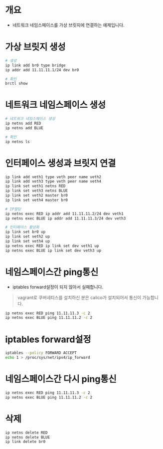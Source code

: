 # 개요
* 네트워크 네임스페이스를 가상 브릿지에 연결하는 예제입니다.

# 가상 브릿지 생성
```sh
# 생성
ip link add br0 type bridge
ip addr add 11.11.11.1/24 dev br0

# 확인
brctl show
```

# 네트워크 네임스페이스 생성
```sh
# 네트워크 네임스페이스 생성
ip netns add RED
ip netns add BLUE

# 확인
ip netns ls
```

# 인터페이스 생성과 브릿지 연결
```sh
ip link add veth1 type veth peer name veth2
ip link add veth3 type veth peer name veth4
ip link set veth1 netns RED
ip link set veth3 netns BLUE
ip link set veth2 master br0
ip link set veth4 master br0

# IP할당
ip netns exec RED ip addr add 11.11.11.2/24 dev veth1
ip netns exec BLUE ip addr add 11.11.11.3/24 dev veth3

# 인터페이스 활성화
ip link set br0 up
ip link set veth2 up
ip link set veth4 up
ip netns exec RED ip link set dev veth1 up
ip netns exec BLUE ip link set dev veth3 up
```

# 네임스페이스간 ping통신
* iptables forward설정이 되지 않아서 실패합니다.
> vagrant로 쿠버네티스를 설치하신 분은 calico가 설치되어서 통신이 가능합니다.
```sh
ip netns exec RED ping 11.11.11.3 -c 2
ip netns exec BLUE ping 11.11.11.2 -c 2
```

# iptables forward설정
```sh
iptables --policy FORWARD ACCEPT
echo 1 > /proc/sys/net/ipv4/ip_forward
```

# 네임스페이스간 다시 ping통신
```sh
ip netns exec RED ping 11.11.11.3 -c 2
ip netns exec BLUE ping 11.11.11.2 -c 2
```

# 삭제
```sh
ip netns delete RED
ip netns delete BLUE
ip link delete br0
```